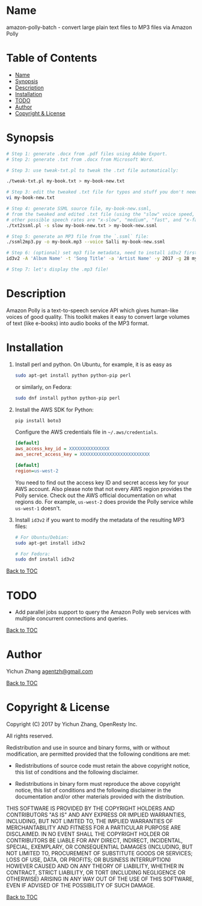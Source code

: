 Name
====

amazon-polly-batch - convert large plain text files to MP3 files via Amazon Polly

Table of Contents
=================

* [Name](#name)
* [Synopsis](#synopsis)
* [Description](#description)
* [Installation](#installation)
* [TODO](#todo)
* [Author](#author)
* [Copyright & License](#copyright--license)

Synopsis
========

```bash
# Step 1: generate .docx from .pdf files using Adobe Export.
# Step 2: generate .txt from .docx from Microsoft Word.

# Step 3: use tweak-txt.pl to tweak the .txt file automatically:

./tweak-txt.pl my-book.txt > my-book-new.txt

# Step 3: edit the tweaked .txt file for typos and stuff you don't need etc.
vi my-book-new.txt

# Step 4: generate SSML source file, my-book-new.ssml,
# from the tweaked and edited .txt file (using the "slow" voice speed,
# other possible speech rates are "x-slow", "medium", "fast", and "x-fast"):
./txt2ssml.pl -s slow my-book-new.txt > my-book-new.ssml

# Step 5: generate an MP3 file from the `.ssml` file:
./ssml2mp3.py -o my-book.mp3 --voice Salli my-book-new.ssml

# Step 6: (optional) set mp3 file metadata, need to install id3v2 first:
id3v2 -A 'Album Name' -t 'Song Title' -a 'Artist Name' -y 2017 -g 28 my-book.mp3

# Step 7: let's display the .mp3 file!
```

Description
===========

Amazon Polly is a text-to-speech service API which gives human-like voices of good quality. This
toolkit makes it easy to convert large volumes of text (like e-books) into audio books of the MP3
format.

Installation
============

1. Install perl and python. On Ubuntu, for example, it is as easy as

    ```bash
    sudo apt-get install python python-pip perl
    ```

    or similarly, on Fedora:

    ```bash
    sudo dnf install python python-pip perl
    ```
2. Install the AWS SDK for Python:

    ```bash
    pip install boto3
    ```

    Configure the AWS credentials file in `~/.aws/credentials`.

    ```ini
    [default]
    aws_access_key_id = XXXXXXXXXXXXXXX
    aws_secret_access_key = XXXXXXXXXXXXXXXXXXXXXXXXXX

    [default]
    region=us-west-2
    ```

    You need to find out the access key ID and secret access key for your AWS account. Also please note that
    not every AWS region provides the Polly service. Check out the AWS official documentation on what regions
    do. For example, `us-west-2` does provide the Polly service while `us-west-1` doesn't.
3. Install `id3v2` if you want to modify the metadata of the resulting MP3 files:

    ```bash
    # For Ubuntu/Debian:
    sudo apt-get install id3v2

    # For Fedora:
    sudo dnf install id3v2
    ```

[Back to TOC](#table-of-contents)

TODO
====

* Add parallel jobs support to query the Amazon Polly web services with multiple concurrent
connections and queries.

[Back to TOC](#table-of-contents)

Author
======

Yichun Zhang <agentzh@gmail.com>

[Back to TOC](#table-of-contents)

Copyright & License
===================

Copyright (C) 2017 by Yichun Zhang, OpenResty Inc.

All rights reserved.

Redistribution and use in source and binary forms, with or without modification, are permitted provided that the following conditions are met:

* Redistributions of source code must retain the above copyright notice, this list of conditions and the following disclaimer.

* Redistributions in binary form must reproduce the above copyright notice, this list of conditions and the following disclaimer in the documentation and/or other materials provided with the distribution.

THIS SOFTWARE IS PROVIDED BY THE COPYRIGHT HOLDERS AND CONTRIBUTORS "AS IS" AND ANY EXPRESS OR IMPLIED WARRANTIES, INCLUDING, BUT NOT LIMITED TO, THE IMPLIED WARRANTIES OF MERCHANTABILITY AND FITNESS FOR A PARTICULAR PURPOSE ARE DISCLAIMED. IN NO EVENT SHALL THE COPYRIGHT HOLDER OR CONTRIBUTORS BE LIABLE FOR ANY DIRECT, INDIRECT, INCIDENTAL, SPECIAL, EXEMPLARY, OR CONSEQUENTIAL DAMAGES (INCLUDING, BUT NOT LIMITED TO, PROCUREMENT OF SUBSTITUTE GOODS OR SERVICES; LOSS OF USE, DATA, OR PROFITS; OR BUSINESS INTERRUPTION) HOWEVER CAUSED AND ON ANY THEORY OF LIABILITY, WHETHER IN CONTRACT, STRICT LIABILITY, OR TORT (INCLUDING NEGLIGENCE OR OTHERWISE) ARISING IN ANY WAY OUT OF THE USE OF THIS SOFTWARE, EVEN IF ADVISED OF THE POSSIBILITY OF SUCH DAMAGE.

[Back to TOC](#table-of-contents)

